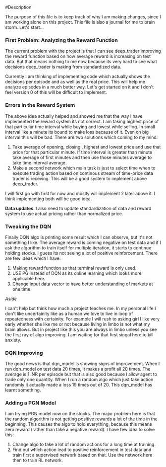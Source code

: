 #Description

The purpose of this file is to keep track of why I am making changes, since I am working alone on this project. This file is also a journal for me to brain storm. 
Let's start...

### First Problem: Analyzing the Reward Function

The current problem with the project is that I can see deep_trader improving the reward function based on how average reward is increasing on test data. But that means nothing to me now because its very hard to see what decisions deep_trader is making from standardized data. 

Currently I am thinking of implementing code which actually shows the decisions per episode and as well as the real price. This will help me analyze episodes in a much better way. Let's get started on it and I don't feel version 0 of this will be difficult to implement. 

### Errors in the Reward System

The above idea actually helped and showed me that the way I have implemented the reward system its not correct. I am taking highest price of that particular time interval while buying and lowest while selling. In small interval like a minute its bound to make loss because of it. Even on big interval this will be bad. There are two solutions which coming to my mind:

1. Take average of opening, closing , highest and lowest price and use that price for that particular minute. If time interval is greater than minute take average of first minutes and then use those minutes average to take time interval average.
2. Make a second network which main task is just to select time when to execute trading action based on continous stream of time-price data trader is receving. This will be a good system to implement above deep_trader.

I will first go with first for now and mostly will implement 2 later above it. I think implementing both will be good idea.

__Data updates__: I also need to update standardization of data and reward system to use actual pricing rather than normalized price.

### Tweaking the DQN

Finally DQN algo is printing some result which I can observe, but it's not something I like. The average reward is coming negative on test data and if I ask the algorithm to train itself for multiple iteration, it starts to continue holding stocks. I guess its not seeing a lot of positive reinforcement. There are few ideas which I have: 

1. Making reward function so that terminal reward is only used.
2. USE PG instead of DQN as its online learning which looks more applicable here.
3. Change input data vector to have better understanding of markets at one time.

_Aside_

I can't help but think how much a project teaches me. In my personal life I don't like uncertainity like as a human we love to live in loop of repeatedness with certainity. For example I will rush to asking girl I like very early whether she like me or not because living in limbo is not what my brain allows. But in project like this you are always in limbo unless you see the first ray of algo improving. I am waiting for that first singal here to kill anxiety. 

### DQN Improving

The good news is that dqn_model is showing signs of improvement. When I run dqn_model on test data 20 times, it makes a profit all 20 times. The average is 1 INR per episode but that is also good because I allow agent to trade only one quantity. When I run a random algo which just take action randomly it actually made a loss 19 times out of 20. This dqn_model has learnt something.

### Adding a PGN Model

I am trying PGN model now on the stocks. The major problem here is that the random algorithm is not getting positive rewards a lot of the time in the beginning. This causes the algo to hold everything, because this means zero reward (rather than take a negative reward). I have few idea to solve this:

1. Change algo to take a lot of random actions for a long time at training.
2. Find out which action lead to positive reinforcement in test data and train first a supervised network based on that. Use the network here then to train RL network.
